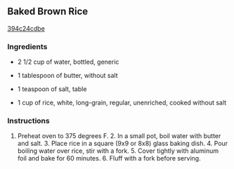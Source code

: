 ## Baked Brown Rice

[394c24cdbe](http://tastykitchen.com/recipes/sidedishes/baked-brown-rice/)

### Ingredients

 - 2 1/2 cup of water, bottled, generic

 - 1 tablespoon of butter, without salt

 - 1 teaspoon of salt, table

 - 1 cup of rice, white, long-grain, regular, unenriched, cooked without salt

### Instructions

1. Preheat oven to 375 degrees F. 2. In a small pot, boil water with butter and salt. 3. Place rice in a square (9x9 or 8x8) glass baking dish. 4. Pour boiling water over rice, stir with a fork. 5. Cover tightly with aluminum foil and bake for 60 minutes. 6. Fluff with a fork before serving.